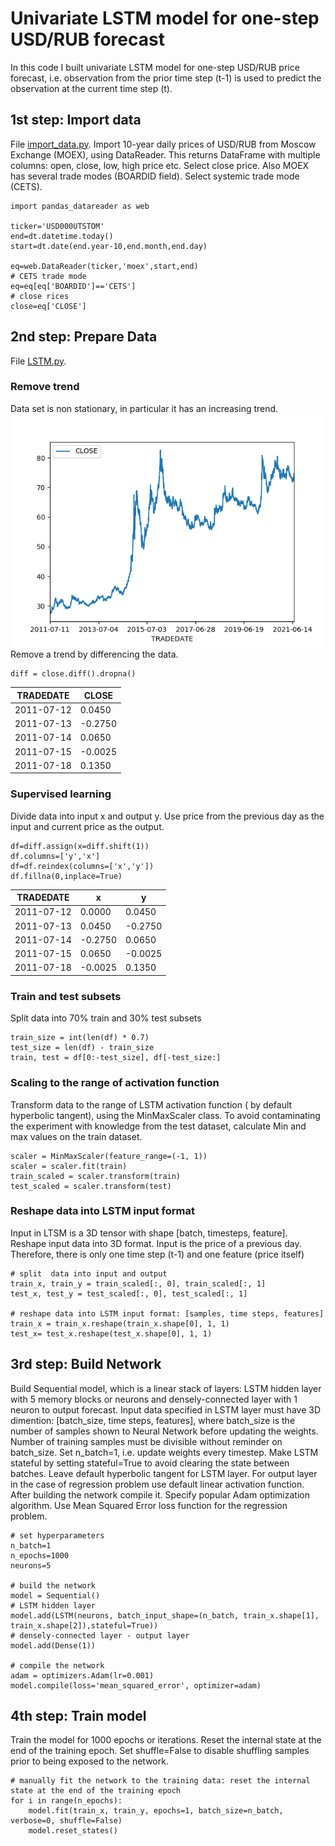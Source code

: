 # Univariate LSTM model for one-step USD/RUB forecast
In this code I built univariate LSTM model for one-step USD/RUB price forecast, i.e. observation from the prior time step (t-1) is used to predict the observation at the current time step (t).
## 1st step: Import data
File [import_data.py](https://github.com/MurakamiNao/Predicting-RUB-USD-with-LSTM/blob/main/import_data.py). Import 10-year daily prices of USD/RUB from Moscow Exchange (MOEX), using DataReader. This returns DataFrame with multiple columns: open, close, low, high price etc. Select close price. Also MOEX has several trade modes (BOARDID field).  Select  systemic trade mode (CETS). 
```
import pandas_datareader as web

ticker='USD000UTSTOM'
end=dt.datetime.today()
start=dt.date(end.year-10,end.month,end.day)

eq=web.DataReader(ticker,'moex',start,end)
# CETS trade mode
eq=eq[eq['BOARDID']=='CETS']
# close rices
close=eq['CLOSE']
```
## 2nd step: Prepare Data 
File [LSTM.py](https://github.com/MurakamiNao/Predicting-RUB-USD-with-LSTM/blob/main/LSTM.py). 
### Remove trend
Data set is non stationary, in particular it has an increasing trend.
![Alt-текст](https://github.com/MurakamiNao/Predicting-RUB-USD-with-LSTM/blob/main/Figure_1.png)
Remove a trend by differencing the data.
```
diff = close.diff().dropna()
```
|TRADEDATE  |CLOSE   |
|-----------|--------|
|2011-07-12 |0.0450  |
|2011-07-13 |-0.2750 |
|2011-07-14 |0.0650  |
|2011-07-15 |-0.0025 |
|2011-07-18 |0.1350  |

### Supervised learning
Divide data into input x and output y. Use price from the previous day as the input and current price as the output.
```
df=diff.assign(x=diff.shift(1))
df.columns=['y','x']
df=df.reindex(columns=['x','y'])
df.fillna(0,inplace=True)
```

|TRADEDATE  |x       |y       | 
|-----------|--------|--------|
|2011-07-12 |0.0000  |0.0450  |
|2011-07-13 |0.0450  |-0.2750 |
|2011-07-14 |-0.2750 |0.0650  |
|2011-07-15 |0.0650  |-0.0025 |
|2011-07-18 |-0.0025 |0.1350  |

### Train and test subsets
Split data into 70% train and 30% test subsets
```
train_size = int(len(df) * 0.7)
test_size = len(df) - train_size
train, test = df[0:-test_size], df[-test_size:]
```
### Scaling to the range of activation function
Transform data to the range of LSTM activation function ( by default hyperbolic tangent), using the MinMaxScaler class.
To avoid contaminating the experiment with knowledge from the test dataset, calculate Min and max values on the train dataset.

```
scaler = MinMaxScaler(feature_range=(-1, 1))
scaler = scaler.fit(train)
train_scaled = scaler.transform(train)
test_scaled = scaler.transform(test)
```
### Reshape data into LSTM input format
Input in LTSM is a 3D tensor with shape [batch, timesteps, feature]. Reshape input data into 3D format. Input is the price of a previous day.
Therefore, there is only one time step (t-1) and one feature (price itself)

```
# split  data into input and output
train_x, train_y = train_scaled[:, 0], train_scaled[:, 1]
test_x, test_y = test_scaled[:, 0], test_scaled[:, 1]

# reshape data into LSTM input format: [samples, time steps, features]
train_x = train_x.reshape(train_x.shape[0], 1, 1)
test_x= test_x.reshape(test_x.shape[0], 1, 1)
```
## 3rd step: Build Network
Build  Sequential model, which is a linear stack of layers:  LSTM hidden layer with 5 memory blocks or neurons and densely-connected layer with 1 neuron to output forecast.
Input data specified in LSTM layer must have  3D dimention:  [batch_size, time steps, features], where batch_size is the number of samples shown to Neural Network before updating the weights. Number of training samples must be divisible without reminder on batch_size. Set n_batch=1, i.e. update weights every timestep.
Make LSTM stateful by setting stateful=True to avoid clearing the state between batches.
Leave  default hyperbolic tangent for LSTM layer. For output layer in the case of  regression problem use default linear activation function.
After building the network compile it. Specify popular Adam optimization algorithm. Use Mean Squared Error loss function for the regression problem.

```
# set hyperparameters
n_batch=1
n_epochs=1000
neurons=5

# build the network
model = Sequential()
# LSTM hidden layer
model.add(LSTM(neurons, batch_input_shape=(n_batch, train_x.shape[1], train_x.shape[2]),stateful=True))
# densely-connected layer - output layer
model.add(Dense(1))

# compile the network
adam = optimizers.Adam(lr=0.001)
model.compile(loss='mean_squared_error', optimizer=adam)
```
## 4th step: Train model
Train the model for 1000 epochs or iterations. Reset the internal state at the end of the training epoch.
Set shuffle=False to disable shuffling  samples prior to being exposed to the network.

```
# manually fit the network to the training data: reset the internal state at the end of the training epoch
for i in range(n_epochs):
    model.fit(train_x, train_y, epochs=1, batch_size=n_batch, verbose=0, shuffle=False)
    model.reset_states()
```
